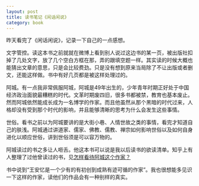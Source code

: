 ```yaml
---
layout: post
title: 读书笔记《闲话闲说》
category: book
---
```


昨天看完了《闲话闲说》，记录一下自己的一点感想。

文字管控。读这本书之前就就在微博上看到别人说过这边书的某一页，被出版社扣掉了几处文字，放了几个空白方框在那，弄的跟填空题一样。其实读的时候大概也能猜出文章的意思，只是会比较费劲。只是没有想到原来当局除了不让出版或者删文，还能这样做。书中有好几页都是被这样处理过的。

阿城。有一点我非常佩服阿城，阿城是49年出生的，少年青年时期正好处于中国经济政治面貌最糟糕的时代。文革时期废四旧，很多书都被禁，教育也基本废止。然而阿城依然能成长成为一名博学的作家。而且他虽然从那个黑暗的时代过来，人格却没有受到那个时代的影响，并且能够清晰的思考为什么会发生这些事情。

世俗。看书之前以为阿城要讲的是大街小巷、人情世故之类的事情，看完才知道自己的肤浅。阿城通过讲道家、儒家、佛教、儒教、禅宗如何影响世俗以及如何自身进化以顺应世俗，讲到世俗须是可以容万物的。

阿城读过的书之多让人咂舌。他这本书可以说是我以后读书的欲读清单。知乎上有人整理了过他曾读过的书，见[怎样看待阿城这个作家？](https://zhihu.com/question/35031843/answer/130271834)

书中说到“王安忆是一个少有的有初创到成熟有迹可循的作家”。我也很想能多见识一下这样的作家，读他们的作品会有一种别样的真实。
